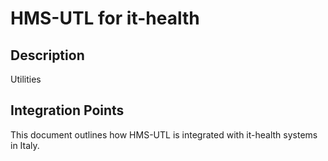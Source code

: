 # HMS-UTL for it-health

## Description

Utilities

## Integration Points

This document outlines how HMS-UTL is integrated with it-health systems in Italy.
